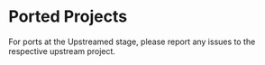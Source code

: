 # Ported Projects

For ports at the Upstreamed stage, please report any issues to the respective upstream project.
